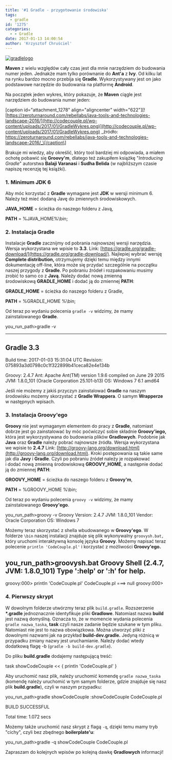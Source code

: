 ```yaml
---
title: '#1 Gradle - przygotowanie środowiska'
tags:
  - gradle
id: '1275'
categories:
  - - Gradle
date: 2017-01-13 14:00:54
author: 'Krzysztof Chruściel'
---
```


[![gradlelogo](http://codecouple.pl/wp-content/uploads/2017/01/GradleLogo.png)](http://codecouple.pl/wp-content/uploads/2017/01/GradleLogo.png)

**Maven** z wielu względów cały czas jest dla mnie narzędziem do budowania numer jeden. Jednakże mam tylko porównanie do **Ant'a** z **Ivy**. Od kilku lat na rynku bardzo mocno przebija się **Gradle**. Wykorzystywany jest on jako podstawowe narzędzie do budowania na platformę **Android**.
<!-- more -->
Na początek jeden wykres, który pokazuje, że **Maven** ciągle jest narzędziem do budowania numer jeden:

\[caption id="attachment\_1278" align="aligncenter" width="622"\][![https://zeroturnaround.com/rebellabs/java-tools-and-technologies-landscape-2016/](http://codecouple.pl/wp-content/uploads/2017/01/GradleWykres.png)](http://codecouple.pl/wp-content/uploads/2017/01/GradleWykres.png) _źródło: https://zeroturnaround.com/rebellabs/java-tools-and-technologies-landscape-2016/_\[/caption\]

Brakuje mi wiedzy, aby określić, który tool bardziej mi odpowiada, a miałem ochotę pobawić się **Groovy'm**, dlatego też zakupiłem książkę "_Introducing Gradle_" autorstwa **Balaji Varanasi** i **Sudha Belida** (w najbliższym czasie napiszę recenzję tej książki).

### 1. Minimum JDK 6

Aby móc korzystać z **Gradle** wymagane jest **JDK** w wersji minimum 6. Należy też mieć dodaną Javę do zmiennych środowiskowych.

**JAVA\_HOME** = ścieżka do naszego folderu z Javą,

**PATH** = %JAVA\_HOME%\\bin;

### 2. Instalacja Gradle

Instalacje **Gradle** zacznijmy od pobrania najnowszej wersji narzędzia. Wersja wykorzystana we wpisie to **3.3**. Link: [https://gradle.org/gradle-download/](https://gradle.org/gradle-download/). Najlepiej wybrać wersję **Complete distribution,** otrzymujemy dzięki temu między innymi dokumentację off-line, która może się przydać szczególnie na początku naszej przygody z **Gradle**. Po pobraniu źródeł i rozpakowaniu musimy zrobić to samo co z **Javą**. Należy dodać nową zmienną środowiskową **GRADLE\_HOME** i dodać ją do zmiennej **PATH**:

**GRADLE\_HOME** = ścieżka do naszego folderu z Gradle,

**PATH** = %GRADLE\_HOME %\\bin;

Od teraz po wydaniu polecenia `gradle -v` widzimy, że mamy zainstalowanego **Gradle**.

you\_run\_path>gradle -v

------------------------------------------------------------
Gradle 3.3
------------------------------------------------------------

Build time: 2017-01-03 15:31:04 UTC
Revision: 075893a3d0798c0c1f322899b41ceca82e4e134b

Groovy: 2.4.7
Ant: Apache Ant(TM) version 1.9.6 compiled on June 29 2015
JVM: 1.8.0\_101 (Oracle Corporation 25.101-b13)
OS: Windows 7 6.1 amd64

Jeśli nie możemy z jakiś przyczyn zainstalować **Gradle** na naszym środowisku możemy skorzystać z **Gradle Wrappera**. O samym **Wrapperze** w następnych wpisach.

### 3. Instalacja Groovy'ego

**Groovy** nie jest wymaganym elementem do pracy z **Gradle**, natomiast dobrze jest go zainstalować by móc poćwiczyć sobie składnie **Groovy'iego,** która jest wykorzystywana do budowania plików **Gradlowych**. Podobnie jak **Java** oraz **Gradle** należy pobrać najnowsze źródła. Wersja wykorzystana we wpisie to **2.4.7** Link: [http://groovy-lang.org/download.html](http://groovy-lang.org/download.html). Kroki postępowania są takie same jak dla **Javy** i **Gradle**. Czyli po pobraniu źródeł należy je rozpakować i dodać nową zmienną środowiskową **GROOVY\_HOME**, a następnie dodać ją do zmiennej **PATH**:

**GROOVY\_HOME** = ścieżka do naszego folderu z **Groovy'm**,

**PATH** = %GROOVY\_HOME %\\bin;

Od teraz po wydaniu polecenia `groovy -v` widzimy, że mamy zainstalowanego **Groovy'ego**.

you\_run\_path>groovy -v
Groovy Version: 2.4.7 JVM: 1.8.0\_101 Vendor: Oracle Corporation OS: Windows 7

Możemy teraz skorzystać z shella wbudowanego w **Groovy'ego**. W folderze `\bin` naszej instalacji znajduje się plik wykonywalny `groovysh.bat,` który uruchomi interaktywną konsolę języka **Groovy**. Możemy napisać teraz polecenie `println 'CodeCouple.pl'` i korzystać z możliwości **Groovy'ego.**

you\_run\_path>groovysh.bat
Groovy Shell (2.4.7, JVM: 1.8.0\_101)
Type ':help' or ':h' for help.
--------------------------------------------------
groovy:000> println 'CodeCouple.pl'
CodeCouple.pl
===> null
groovy:000>

### 4. Pierwszy skrypt

W dowolnym folderze utwórzmy teraz plik `build.gradle`. Rozszerzenie **\*.gradle** jednoznacznie identyfikuje pliki **Gradlowe**. Natomiast nazwa **build** jest nazwą domyślną. Oznacza to, że w momencie wydania polecenia `gradle nazwa_taska`, **task** czyli nasze zadanie będzie szukane w tym pliku. Natomiast nie jest to nazwa obowiązkowa. Można utworzyć pliki z dowolnymi nazwami jak na przykład **build-dev.gradle.** Jedyną różnicą w przypadku zmiany nazwy jest uruchamianie. Należy dodać wtedy dodatkową flagę -b (`gradle -b build-dev.gradle`).

Do pliku **build.gradle** dodajemy następującą treść:

task showCodeCouple << {
   println 'CodeCouple.pl'
}

Aby uruchomić nasz plik, należy uruchomić komendę `gradle nazwa_taska` (komendę należy uruchomić w tym samym folderze, gdzie znajduje się nasz plik **build.gradle**), czyli w naszym przypadku:

you\_run\_path>gradle showCodeCouple
:showCodeCouple
CodeCouple.pl

BUILD SUCCESSFUL

Total time: 1.072 secs

Możemy także uruchomić nasz skrypt z flagą `-q`, dzięki temu mamy tryb "cichy", czyli bez zbędnego **boilerplate'u**:

you\_run\_path>gradle -q showCodeCouple
CodeCouple.pl

Zapraszam do kolejnych wpisów po kolejną dawkę **Gradlowych** informacji!